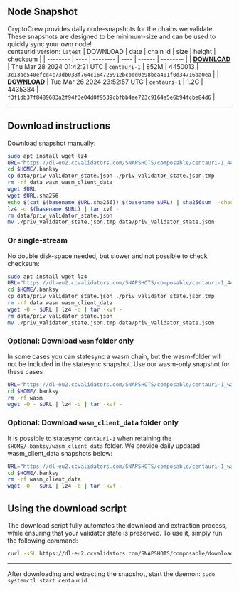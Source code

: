 ## Node Snapshot
CryptoCrew provides daily node-snapshots for the chains we validate. These snapshots are designed to be minimum-size and can be used to quickly sync your own node!  
centaurid version: `latest`
| DOWNLOAD | date | chain id | size | height | checksum |
| -------- | ---- | -------- | ---- | ------ | -------- |
| **[DOWNLOAD](https://dl-eu2.ccvalidators.com/SNAPSHOTS/composable/centauri-1_4450013.tar.lz4)** | Thu Mar 28 2024 01:42:21 UTC | `centauri-1` | 852M | 4450013 | `3c13ae540efcd4c73db038f764c164725912bcbdd0e98bea401f0d34716ba0ea` |
| **[DOWNLOAD](https://dl-eu2.ccvalidators.com/SNAPSHOTS/composable/centauri-1_4435384.tar.lz4)** | Tue Mar 26 2024 23:52:57 UTC | `centauri-1` | 1.2G | 4435384 | `f3f1db37f8489683a2f94f3e04d0f9539cbfbb4ae723c9164a5e6b94fcbe84d6` |

---

## Download instructions
Download snapshot manually:
```sh
sudo apt install wget lz4
URL="https://dl-eu2.ccvalidators.com/SNAPSHOTS/composable/centauri-1_4450013.tar.lz4"
cd $HOME/.banksy
cp data/priv_validator_state.json ./priv_validator_state.json.tmp
rm -rf data wasm wasm_client_data
wget $URL
wget $URL.sha256
echo $(cat $(basename $URL.sha256)) $(basename $URL) | sha256sum --check
lz4 -d $(basename $URL) | tar xvf -
rm data/priv_validator_state.json
mv ./priv_validator_state.json.tmp data/priv_validator_state.json
```

### Or single-stream
No double disk-space needed, but slower and not possible to check checksum:
```sh
sudo apt install wget lz4
URL="https://dl-eu2.ccvalidators.com/SNAPSHOTS/composable/centauri-1_4450013.tar.lz4"
cd $HOME/.banksy
cp data/priv_validator_state.json ./priv_validator_state.json.tmp
rm -rf data wasm wasm_client_data
wget -O - $URL | lz4 -d | tar -xvf -
rm data/priv_validator_state.json
mv ./priv_validator_state.json.tmp data/priv_validator_state.json
```

### Optional: Download `wasm` folder only
In some cases you can statesync a wasm chain, but the wasm-folder will not be included in the statesync snapshot. Use our wasm-only snapshot for these cases
```sh
URL="https://dl-eu2.ccvalidators.com/SNAPSHOTS/composable/centauri-1_wasm.tar.lz4"
cd $HOME/.banksy
rm -rf wasm
wget -O - $URL | lz4 -d | tar -xvf -
```

### Optional: Download `wasm_client_data` folder only
It is possible to statesync `centauri-1` when retaining the `$HOME/.banksy/wasm_client_data` folder. We provide daily updated wasm_client_data snapshots below:
```sh
URL="https://dl-eu2.ccvalidators.com/SNAPSHOTS/composable/centauri-1_wasm_client_data.tar.lz4"
cd $HOME/.banksy
rm -rf wasm_client_data
wget -O - $URL | lz4 -d | tar -xvf -
```

## Using the download script

The download script fully automates the download and extraction process, while ensuring that your validator state is preserved. To use it, simply run the following command:
```sh
curl -sSL https://dl-eu2.ccvalidators.com/SNAPSHOTS/composable/download_snapshot.sh | bash
```
---

After downloading and extracting the snapshot, start the daemon: `sudo systemctl start centaurid`

